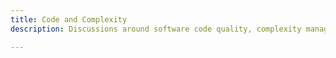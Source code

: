 ```yaml
---
title: Code and Complexity
description: Discussions around software code quality, complexity management, and best practices in development.

---
```


